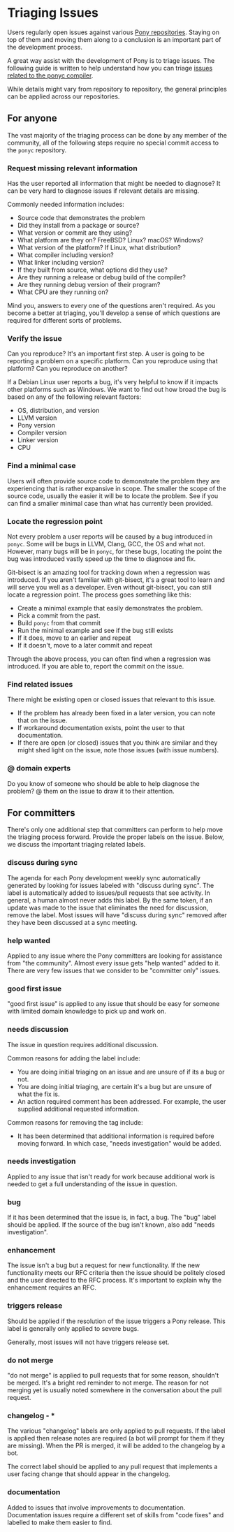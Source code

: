 # Triaging Issues

Users regularly open issues against various [Pony repositories](https://github.com/orgs/ponylang/repositories). Staying on top of them and moving them along to a conclusion is an important part of the development process.

A great way assist with the development of Pony is to triage issues. The following guide is written to help understand how you can triage [issues related to the ponyc compiler](https://github.com/ponylang/ponyc/issues).

While details might vary from repository to repository, the general principles can be applied across our repositories.
## For anyone

The vast majority of the triaging process can be done by any member of the community, all of the following steps require no special commit access to the `ponyc` repository.

### Request missing relevant information

Has the user reported all information that might be needed to diagnose? It can be very hard to diagnose issues if relevant details are missing.

Commonly needed information includes:

* Source code that demonstrates the problem
* Did they install from a package or source?
* What version or commit are they using?
* What platform are they on? FreeBSD? Linux? macOS? Windows?
* What version of the platform? If Linux, what distribution?
* What compiler including version?
* What linker including version?
* If they built from source, what options did they use?
* Are they running a release or debug build of the compiler?
* Are they running debug version of their program?
* What CPU are they running on?

Mind you, answers to every one of the questions aren't required. As you become a better at triaging, you'll develop a sense of which questions are required for different sorts of problems.

### Verify the issue

Can you reproduce? It's an important first step. A user is going to be reporting a problem on a specific platform. Can you reproduce using that platform? Can you reproduce on another?

If a Debian Linux user reports a bug, it's very helpful to know if it impacts other platforms such as Windows. We want to find out how broad the bug is based on any of the following relevant factors:

* OS, distribution, and version
* LLVM version
* Pony version
* Compiler version
* Linker version
* CPU

### Find a minimal case

Users will often provide source code to demonstrate the problem they are experiencing that is rather expansive in scope. The smaller the scope of the source code, usually the easier it will be to locate the problem. See if you can find a smaller minimal case than what has currently been provided.

### Locate the regression point

Not every problem a user reports will be caused by a bug introduced in `ponyc`. Some will be bugs in LLVM, Clang, GCC, the OS and what not. However, many bugs will be in `ponyc`, for these bugs, locating the point the bug was introduced vastly speed up the time to diagnose and fix.

Git-bisect is an amazing tool for tracking down when a regression was introduced. If you aren't familiar with git-bisect, it's a great tool to learn and will serve you well as a developer. Even without git-bisect, you can still locate a regression point. The process goes something like this:

* Create a minimal example that easily demonstrates the problem.
* Pick a commit from the past.
* Build `ponyc` from that commit
* Run the minimal example and see if the bug still exists
* If it does, move to an earlier and repeat
* If it doesn't, move to a later commit and repeat

Through the above process, you can often find when a regression was introduced. If you are able to, report the commit on the issue.

### Find related issues

There might be existing open or closed issues that relevant to this issue.

* If the problem has already been fixed in a later version, you can note that on the issue.
* If workaround documentation exists, point the user to that documentation.
* If there are open (or closed) issues that you think are similar and they might shed light on the issue, note those issues (with issue numbers).

### @ domain experts

Do you know of someone who should be able to help diagnose the problem? @ them on the issue to draw it to their attention.

## For committers

There's only one additional step that committers can perform to help move the triaging process forward. Provide the proper labels on the issue. Below, we discuss the important triaging related labels.

### discuss during sync

The agenda for each Pony development weekly sync automatically generated by looking for issues labeled with "discuss during sync". The label is automatically added to issues/pull requests that see activity. In general, a human almost never adds this label. By the same token, if an update was made to the issue that eliminates the need for discussion, remove the label. Most issues will have "discuss during sync" removed after they have been discussed at a sync meeting.

### help wanted

Applied to any issue where the Pony committers are looking for assistance from "the community". Almost every issue gets "help wanted" added to it. There are very few issues that we consider to be "committer only" issues.

### good first issue

"good first issue" is applied to any issue that should be easy for someone with limited domain knowledge to pick up and work on.

### needs discussion

The issue in question requires additional discussion.

Common reasons for adding the label include:

* You are doing initial triaging on an issue and are unsure of if its a bug or not.
* You are doing initial triaging, are certain it's a bug but are unsure of what the fix is.
* An action required comment has been addressed. For example, the user supplied additional requested information.

Common reasons for removing the tag include:

* It has been determined that additional information is required before moving forward. In which case, "needs investigation" would be added.

### needs investigation

Applied to any issue that isn't ready for work because additional work is needed to get a full understanding of the issue in question.

### bug

If it has been determined that the issue is, in fact, a bug. The "bug" label should be applied. If the source of the bug isn't known, also add "needs investigation".

### enhancement

The issue isn't a bug but a request for new functionality. If the new functionality meets our RFC criteria then the issue should be politely closed and the user directed to the RFC process. It's important to explain why the enhancement requires an RFC.

### triggers release

Should be applied if the resolution of the issue triggers a Pony release. This label is generally only applied to severe bugs.

Generally, most issues will not have triggers release set.

### do not merge

"do not merge" is applied to pull requests that for some reason, shouldn't be merged. It's a bright red reminder to not merge. The reason for not merging yet is usually noted somewhere in the conversation about the pull request.

### changelog - *

The various "changelog" labels are only applied to pull requests. If the label is applied then release notes are required (a bot will prompt for them if they are missing). When the PR is merged, it will be added to the changelog by a bot.

The correct label should be applied to any pull request that implements a user facing change that should appear in the changelog.

### documentation

Added to issues that involve improvements to documentation. Documentation issues require a different set of skills from "code fixes" and labelled to make them easier to find.
